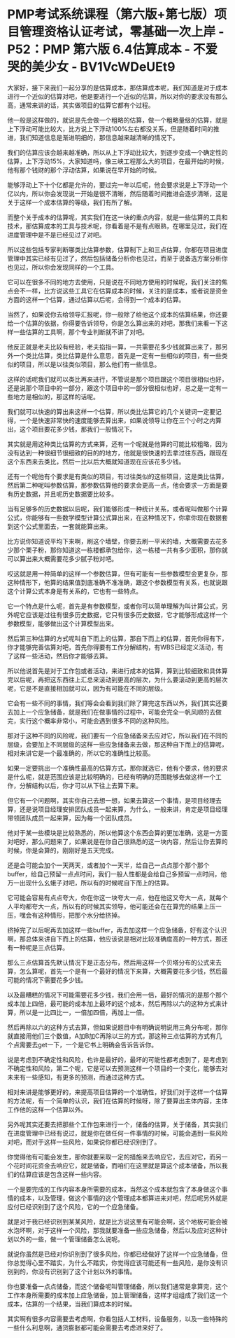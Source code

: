 # PMP考试系统课程（第六版+第七版）项目管理资格认证考试，零基础一次上岸 - P52：PMP 第六版 6.4估算成本 - 不爱哭的美少女 - BV1VcWDeUEt9

大家好，接下来我们一起分享的是估算成本，那估算成本呢，我们知道是对于成本进行一个近似的估算对吧，他是要进行一个近似的估算，所以对你的要求没有那么高，通常来讲的话，其实做项目的估算它都有个过程。

他一般是这样做的，就说是先会做一个粗略的估算，做一个粗略量级的估算，就是上下浮动可能比较大，比方说上下浮动100%左右都没关系，但是随着时间的推进，我们知道信息是渐进明细的，那信息越来越清晰的情况下。

我们的估算应该会越来越准确，所以从上下浮动比较大，到逐步变成一个确定性的估算，上下浮动15%，大家知道吗，像三峡工程那么大的项目，在最开始的时候，他有那个钱财的那个浮动估算，如果说在早开始的时候。

能够浮动上下十个亿都是允许的，要过完一年以后呢，他会要求说是上下浮动一个亿以内，所以你会发现说一开始是很不清晰，然后随着时间推进会逐步清晰，这是关于这样一个成本估算的等级，我们有所了解。

而整个关于成本的估算呢，其实我们在这一块的重点内容，就是一些估算的工具和技术，那估算成本的工具与技术呢，你看着是不是有点眼熟，在哪里见过，我们在进度管理中是不是已经见过了对吧。

所以这些包括专家判断哪类比估算参数，估算制下上和三点估算，你都在项目进度管理中其实已经有见过了，然后包括储备分析你也见过，而至于说备选方案分析你也见过，所以你会发现同样的一个工具。

它可以在很多不同的地方去使用，只是说在不同地方使用的时候呢，我们关注的焦点会不一样，比方说这些工具它在估算成本的时候，关注的是成本，或者说是资金方面的这样一个估算，通过估算以后呢，会得到一个成本的估算。

当然了，如果说你去给领导汇报呢，你一般除了给他这个成本的估算结果，你还要给一个估算的依据，你得要告诉领导，你是怎么算出来的对吧，那我们来看一下这样一些估算的工具啊，那个专业判断就不讲了对吧。

他反正就是老夫比较有经验，老夫掐指一算，一共需要花多少钱就算出来了，那另外一个类比估算，类比估算是什么意思，首先是一定有一些相似的项目，有一些类似的项目，所以是以往类似项目，那么他们有一些信息。

这样的话呢我们就可以类比再来进行，不管说是那个项目跟这个项目很相似也好，还是说那个项目中的一部分，跟这个项目中的一部分很相似也好，总之是一定有一些地方是相似的，那这样的话呢。

我们就可以快速的算出来这样一个估算，所以类比估算它的几个关键词一定要记得，一个是快速非常快的速度能够去算出来，如果说领导让你在三个小时之内算出，这个项目要花多少钱，那我们一般情况下。

其实就是用这种类比估算的方式来算，还有一个呢就是他算的可能比较粗略，因为没有达到一种很细节很细致的目的的地方，他就是很快速的去拿过往东西，跟现在这个东西来去类比，然后一比以后大概就知道现在应该花多少钱。

还有一个呢他有个要求是有类似的项目，有过往类似的这些项目，这是类比估算，然后第二种呢叫参数估算，那参数估算他的要求会更高一点，他会要求一方面是要有历史数据，并且呢历史数据要比较多。

当有足够多的历史数据以后呢，我们能够形成一种统计关系，或者呢叫做那个计算公式，你能够有一些数学模型计算公式算出来，在这种情况下，你拿你现在数据套到这个公式里面去，一套就能算出来。

比方说你知道说平均下来啊，刷这个墙壁，你要去刷一平米的墙，大概需要去花多少那个栗子粉，那你知道这一栋楼都承包给你，这一栋楼一共有多少面积，那你就可以算出来大概需要花多少腻子粉对吧。

哎这就是用一种简单的这样一个参数估算，但有可能有一些参数模型会更复杂，那这种情形下，他算的结果值到底准确不准准确，跟这个参数模型有关系，也就说跟这个计算公式本身是有关系的，它也有一些特点。

它一个特点是什么呢，首先是有参数模型，或者你可以简单理解为叫计算公式，另外呢它应该是过往有很多历史数据，它只有很多历史数据，它才能够形成这样一个参数模型，能够做出这个计算模型出来。

然后第三种估算的方式呢叫自下而上的估算，那自下而上的估算，首先你得有下，你才能够完善估算对吧，首先你得要有工作分解结构，有WBS已经定义活动，有了这样一些活动，然后你才能够去算。

所以他说首先是对于工作包或者活动，来进行成本的估算，算到比较细致和具体算完以后呢，再把这东西往上汇总来滚动到更高的层次，为什么要滚动到更高的层次呢，它是不是直接相加就可以，因为有可能在不同的层级。

它会有一些不同的事情，我们等会会看到我们除了算完这东西以外，我们其实还要去加上一个应急储备，就是我们在做事情的过程中，可能会完全一帆风顺的去做完，实行这个概率非常小，可能会遇到很多不同的这种风险。

那对于这种不同的风险呢，我们要有一个应急储备来去应对它，所以我们在不同的层级，会要加上不同层级的这样一些应急储备来去做，那这种自下而上的估算呢，相对来讲它是一个最准确的，所以它的准确性比较高。

如果一定要挑出一个准确性最高的估算方式，那你就选它，他有个要求，他的要求是什么呢，就是范围应该是比较明确的，已经有明确的范围能够去做这样一个工作，分解结构以后，你才可以从下往上去算下来。

但它有一个问题啊，其实你自己去想一想，如果去算这一个事情，是项目经理去算，还是说项目经理安排团队成员一起来算，为什么，一般来讲，肯定是项目经理带领团队成员一起来算，因为每一个团队成员。

他对于某一些模块是比较熟悉的，所以他算这个东西会算的更加准确，这是一方面对吧好，那么问题来了，如果说是在你自己很熟悉的这一块内容，然后让你去算的时候，你是会算的，刚刚好是五天完成。

还是会可能会加个一天两天，或者加个一天半，给自己一点点那个那个那个buffer，给自己预留一点点时间，我们一般人性都是会给自己多预留一点时间，他万一出现什么幺蛾子对吧，所以有的时候呢自下而上的估算。

它可能会容易有点点夸大，你在你这一块夸大一点，他在他这又夸大一点，就每个人平均都夸大一点，所以有的时候其实领导，他可能还会在在算完的结果上压一压，嘿会有这种情形，把那个水分给挤掉。

挤掉完了以后呢再去加这样一些buffer，再去加这样一个应急储备，好有这个认识啊，那总体来讲自下而上的估算，他应该说是相对比较准确度高的一种方式，那还有一种呢是三点估算。

那么三点估算首先默认情况下是正态分布，然后用这样一个贝塔分布的公式来去算，怎么算呢，首先一个是有一个最好的情况下来算，大概需要花多少钱，然后最可能的情况下需要花多少钱。

以及最糟糕的情况下可能需要花多少钱，我们会用一倍，最好的情况的是那个那个成本加上四倍，最可能的成本加上最坏的这个成本，然后再除以六的这种方式来计算，所以是一比四比一，一倍加四倍，再加上一倍。

然后再除以六的这种方式去算，但如果说题目中有明确说明说用三角分布呢，那你就直接用他们三个数值，A加B加C再除以三的方式，那这种三点估算的方式有几个点需要去get一下，一个是它书上明确会告诉告诉你。

说是考虑到不确定性和风险，也许是最好的，最坏的可能性都考虑到了，是考虑到不确定性和风险，第二个呢，它是可以去预测这样一个项目的一个变化，能够去对未来有一些感知，有更多的预测，而通过这种方式。

相对来讲是能够更好的，来提高项目估算的一个准确性，好我们对于这样一个估算的方法呢，有一个简单的认识，我们在估算的时候呀，除了要算出主体内容，主体工作他的这样一个估算以外。

另外呢其实还要去把那些个工作包来进行一个，储备的估算，关于储备，其实我们在进度管理中已经有说过，就是你在做任何一件事情的时候，可能会遇到一些风险对吧，而对于这样一些风险，如果说你都已经识别到了。

你觉得他有可能会发生，那你就要采取一定的措施来去响应它，去应对它，而另一个花时间花资金去响应它，就是储备，而咱们在这里就是算这个成本储备，所以我们的估算应该是包含这样一些内容。

一个是要完成的工作内容本身所需要的成本，当然这个成本就包含了本身做这个事情的成本，以及管理，做这个事情的这个管理成本都算进来对吧，然后呢另外就是应付已经识别到了这个风险，它的一个应急储备。

就是对于我已经识别到某某风险，就是比方说这里有可能会啊，这个地板可能会被水泡坏啊，对于这样一个风险，那我就要准备一些应急储备，然后以及应对这种计划以外的一些，做一个管理储备怎么说呢。

就说你虽然是已经对你识别到了很多风险，你都已经做好了这样一个应急储备，但你总觉得心里不踏实，为什么不踏实，你觉得应该可能还有一些风险，是你没有识别到的，你没有识别到了这个计划以外的事情。

你也要准备一点点储备，而这个储备呢叫管理储备，所以我们通常是拿算完，这个工作本身所需要的成本加上应急储备，加上管理储备，这样才组组成了我们这一个成本，估算的一个结果，当我们算成本的时候。

其实啊有很多内容需要去考虑啊，你看包括人工材料，设备服务，以及一些特殊的一些什么利息啊，通货膨胀都可能会需要去考虑进来好了。

